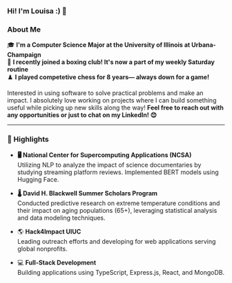### Hi! I'm Louisa :) 👋

### About Me

🎓 **I'm a Computer Science Major at the University of Illinois at Urbana-Champaign**  
💖 **I recently joined a boxing club! It's now a part of my weekly Saturday routine**  
♟️ **I played competetive chess for 8 years— always down for a game!**  

Interested in using software to solve practical problems and make an impact. I absolutely love working on projects where I can build something useful while picking up new skills along the way! **Feel free to reach out with any opportunities or just to chat on my LinkedIn! 😊**

---

### 🌟 Highlights

- **🖥️ National Center for Supercomputing Applications (NCSA)**  
    Utilizing NLP to analyze the impact of science documentaries by studying streaming platform reviews. Implemented BERT models using Hugging Face.

- **🌡️ David H. Blackwell Summer Scholars Program**  
    Conducted predictive research on extreme temperature conditions and their impact on aging populations (65+), leveraging statistical analysis and data modeling techniques.  

- 🌎 **Hack4Impact UIUC**  
  Leading outreach efforts and developing for web applications serving global nonprofits.

- 💻 **Full-Stack Development**  
  Building applications using TypeScript, Express.js, React, and MongoDB.

